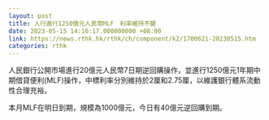 ```yaml
---
layout: post
title: 人行進行1250億元人民幣MLF　利率維持不變
date: 2023-05-15 14:16:17.000000000 +08:00
link: https://news.rthk.hk/rthk/ch/component/k2/1700621-20230515.htm
categories: rthk
---
```


人民銀行公開市場進行20億元人民幣7日期逆回購操作，並進行1250億元1年期中期借貸便利(MLF)操作，中標利率分別維持於2厘和2.75厘，以維護銀行體系流動性合理充裕。

本月MLF在明日到期，規模為1000億元，今日有40億元逆回購到期。
